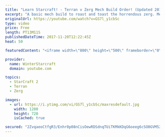 ```yaml
---
title: "Learn Starcraft! - Terran v Zerg Mech Build Order! (Updated 2018)"
excerpt: "A basic mech build to roast and toast the horrendous zerg. Meant for lower level players looking for some direction! -- Watch live at https://www.twitch.tv/wintergaming"
originalUrl: https://youtube.com/watch?v=GS7l_y1cbSc
type: video
price: Free
length: PT13M11S
publishedDateTime: 2017-11-20T12:22:45Z
heat: 50

featuredContent: "<iframe width=\"800\" height=\"500\" frameborder=\"0\" src=\"https://www.youtube.com/embed/GS7l_y1cbSc\" allow=\"accelerometer; autoplay; encrypted-media; gyroscope; picture-in-picture\" allowfullscreen></iframe>"

provider:
  name: WinterStarcraft
  domain: youtube.com

topics:
  - StarCraft 2
  - Terran
  - Zerg

images:
  - url: https://i.ytimg.com/vi/GS7l_y1cbSc/maxresdefault.jpg
    width: 1280
    height: 720
    isCached: true

secured: "2ZvqaeoCtfgR3/Enhr0p08nCisOewRDSdnqTUiTKMkKDqG6oeeg6cSO0GVM52JS+EbdlGqUkwPLu/z9955+8K296Kp0s7Nh0gwt9mEF+VSFUWMRFkqSiNacV6GqJIzi0+nILzIUMEa7hYWDbwfiBibNP36H2Za4WQLlf4rcDFVdFmgdmPRDsjbprfo3MkZ9/Bo62MASQ3acP6fdKyiwJp/wwKxRcsRV/5Q7FBnZwIWlsS5HXe/W5YwY2dO52axT/ZxuCoPllWJ5dOFoIyVkSPN6kpIrhPBTw89IKhZUsu0cBHq7xMySC0dB7SKX3H5ZXQ13T11df6+FhQJA/tUcFLOGoHSifg7J9i8MpymGzpIvkJN+N2fXmEC8WiYHyD+P1Hn0tjV50oa+gjajZAtyeuDoI9SH8phD6Emr2zZp4jhc=;AkqGLPGqYiXciMYeHO8M9A=="
---
```


